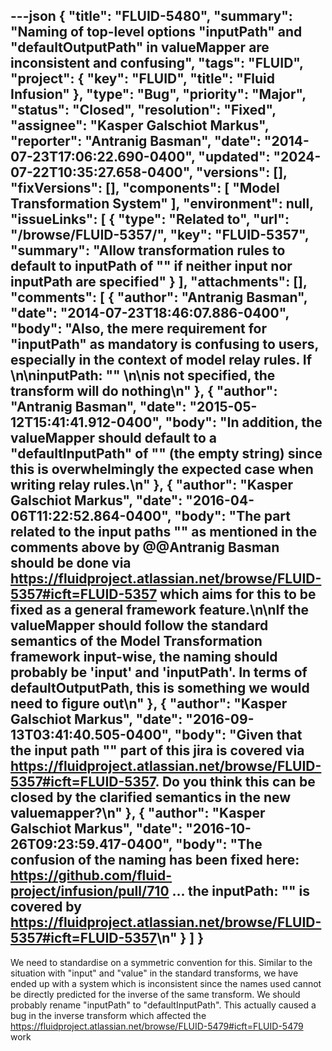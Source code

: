 ---json
{
  "title": "FLUID-5480",
  "summary": "Naming of top-level options \"inputPath\" and \"defaultOutputPath\" in valueMapper are inconsistent and confusing",
  "tags": "FLUID",
  "project": {
    "key": "FLUID",
    "title": "Fluid Infusion"
  },
  "type": "Bug",
  "priority": "Major",
  "status": "Closed",
  "resolution": "Fixed",
  "assignee": "Kasper Galschiot Markus",
  "reporter": "Antranig Basman",
  "date": "2014-07-23T17:06:22.690-0400",
  "updated": "2024-07-22T10:35:27.658-0400",
  "versions": [],
  "fixVersions": [],
  "components": [
    "Model Transformation System"
  ],
  "environment": null,
  "issueLinks": [
    {
      "type": "Related to",
      "url": "/browse/FLUID-5357/",
      "key": "FLUID-5357",
      "summary": "Allow transformation rules to default to inputPath of \"\" if neither input nor inputPath are specified"
    }
  ],
  "attachments": [],
  "comments": [
    {
      "author": "Antranig Basman",
      "date": "2014-07-23T18:46:07.886-0400",
      "body": "Also, the mere requirement for \"inputPath\" as mandatory is confusing to users, especially in the context of model relay rules. If&#x20;\n\ninputPath: \"\"&#x20;\n\nis not specified, the transform will do nothing\n"
    },
    {
      "author": "Antranig Basman",
      "date": "2015-05-12T15:41:41.912-0400",
      "body": "In addition, the valueMapper should default to a \"defaultInputPath\" of \"\" (the empty string) since this is overwhelmingly the expected case when writing relay rules.\n"
    },
    {
      "author": "Kasper Galschiot Markus",
      "date": "2016-04-06T11:22:52.864-0400",
      "body": "The part related to the input paths \"\" as mentioned in the comments above by @@Antranig Basman should be done via <https://fluidproject.atlassian.net/browse/FLUID-5357#icft=FLUID-5357> which aims for this to be fixed as a general framework feature.\n\nIf the valueMapper should follow the standard semantics of the Model Transformation framework input-wise, the naming should probably be 'input' and 'inputPath'. In terms of defaultOutputPath, this is something we would need to figure out\n"
    },
    {
      "author": "Kasper Galschiot Markus",
      "date": "2016-09-13T03:41:40.505-0400",
      "body": "Given that the input path \"\" part of this jira is covered via <https://fluidproject.atlassian.net/browse/FLUID-5357#icft=FLUID-5357>. Do you think this can be closed by the clarified semantics in the new valuemapper?\n"
    },
    {
      "author": "Kasper Galschiot Markus",
      "date": "2016-10-26T09:23:59.417-0400",
      "body": "The confusion of the naming has been fixed here: <https://github.com/fluid-project/infusion/pull/710> ... the inputPath: \"\" is covered by <https://fluidproject.atlassian.net/browse/FLUID-5357#icft=FLUID-5357>\n"
    }
  ]
}
---
We need to standardise on a symmetric convention for this. Similar to the situation with "input" and "value" in the standard transforms, we have ended up with a system which is inconsistent since the names used cannot be directly predicted for the inverse of the same transform. We should probably rename "inputPath" to "defaultInputPath". This actually caused a bug in the inverse transform which affected the <https://fluidproject.atlassian.net/browse/FLUID-5479#icft=FLUID-5479> work

        